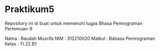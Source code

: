 # Praktikum5

Repository ini di buat untuk memenuhi tugas Bhasa Pemrograman Pertemuan-9

Nama : Raudah Musrifa
NIM : 312210020
Matkul : Bahasa Pemrograman
Kelas : TI.22.B1

